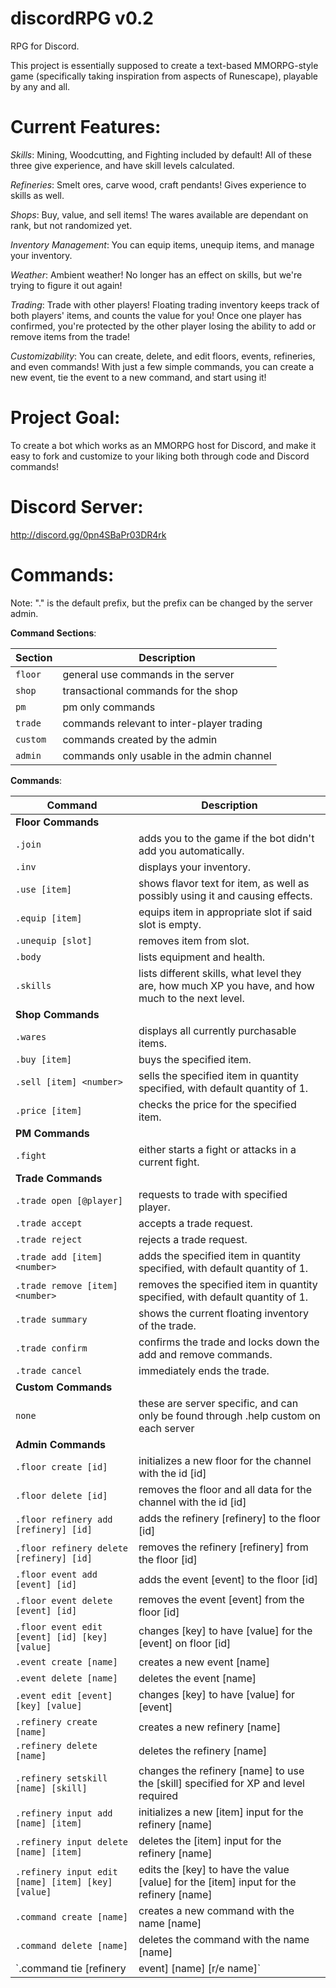 # discordRPG v0.2
RPG for Discord.

This project is essentially supposed to create a text-based MMORPG-style game (specifically taking inspiration from aspects of Runescape), playable by any and all.

# Current Features:

*Skills*: Mining, Woodcutting, and Fighting included by default! All of these three give experience, and have skill levels calculated.

*Refineries*: Smelt ores, carve wood, craft pendants! Gives experience to skills as well.

*Shops*: Buy, value, and sell items! The wares available are dependant on rank, but not randomized yet.

*Inventory Management*: You can equip items, unequip items, and manage your inventory.

*Weather*: Ambient weather! No longer has an effect on skills, but we're trying to figure it out again!

*Trading*: Trade with other players! Floating trading inventory keeps track of both players' items, and counts the value for you! Once one player has confirmed, you're protected by the other player losing the ability to add or remove items from the trade!

*Customizability*: You can create, delete, and edit floors, events, refineries, and even commands! With just a few simple commands, you can create a new event, tie the event to a new command, and start using it!

# Project Goal:
To create a bot which works as an MMORPG host for Discord, and make it easy to fork and customize to your liking both through code and Discord commands!

# Discord Server:
http://discord.gg/0pn4SBaPr03DR4rk

# Commands:

Note: "." is the default prefix, but the prefix can be changed by the server admin.

**Command Sections**:

|Section|Description|
|---|---|
|`floor`|general use commands in the server|
|`shop`|transactional commands for the shop|
|`pm`|pm only commands|
|`trade`|commands relevant to inter-player trading|
|`custom`|commands created by the admin|
|`admin`|commands only usable in the admin channel|

**Commands**:

|Command|Description|
|---|---|
|**Floor Commands**|
|`.join`|adds you to the game if the bot didn't add you automatically.|
|`.inv`|displays your inventory.|
|`.use [item]`|shows flavor text for item, as well as possibly using it and causing effects.|
|`.equip [item]`|equips item in appropriate slot if said slot is empty.|
|`.unequip [slot]`|removes item from slot.|
|`.body`|lists equipment and health.|
|`.skills`|lists different skills, what level they are, how much XP you have, and how much to the next level.|
|**Shop Commands**|
|`.wares`|displays all currently purchasable items.|
|`.buy [item]`|buys the specified item.|
|`.sell [item] <number>`|sells the specified item in quantity specified, with default quantity of 1.|
|`.price [item]`|checks the price for the specified item.|
|**PM Commands**|
|`.fight`|either starts a fight or attacks in a current fight.|
|**Trade Commands**|
|`.trade open [@player]`|requests to trade with specified player.|
|`.trade accept`|accepts a trade request.|
|`.trade reject`|rejects a trade request.|
|`.trade add [item] <number>`|adds the specified item in quantity specified, with default quantity of 1.|
|`.trade remove [item] <number>`|removes the specified item in quantity specified, with default quantity of 1.|
|`.trade summary`|shows the current floating inventory of the trade.|
|`.trade confirm`|confirms the trade and locks down the add and remove commands.|
|`.trade cancel`|immediately ends the trade.|
|**Custom Commands**|
|`none`|these are server specific, and can only be found through .help custom on each server|
|**Admin Commands**|
|`.floor create [id]`|initializes a new floor for the channel with the id [id]|
|`.floor delete [id]`|removes the floor and all data for the channel with the id [id]|
|`.floor refinery add [refinery] [id]`|adds the refinery [refinery] to the floor [id]|
|`.floor refinery delete [refinery] [id]`|removes the refinery [refinery] from the floor [id]|
|`.floor event add [event] [id]`|adds the event [event] to the floor [id]|
|`.floor event delete [event] [id]`|removes the event [event] from the floor [id]|
|`.floor event edit [event] [id] [key] [value]`|changes [key] to have [value] for the [event] on floor [id]|
|`.event create [name]`|creates a new event [name]|
|`.event delete [name]`|deletes the event [name]|
|`.event edit [event] [key] [value]`|changes [key] to have [value] for [event]|
|`.refinery create [name]`|creates a new refinery [name]|
|`.refinery delete [name]`|deletes the refinery [name]|
|`.refinery setskill [name] [skill]`|changes the refinery [name] to use the [skill] specified for XP and level required|
|`.refinery input add [name] [item]`|initializes a new [item] input for the refinery [name]|
|`.refinery input delete [name] [item]`|deletes the [item] input for the refinery [name]|
|`.refinery input edit [name] [item] [key] [value]`|edits the [key] to have the value [value] for the [item] input for the refinery [name]|
|`.command create [name]`|creates a new command with the name [name]|
|`.command delete [name]`|deletes the command with the name [name]|
|`.command tie [refinery | event] [name] [r/e name]`|ties the command [name] to the [event | refinery] with the name [r/e name]|